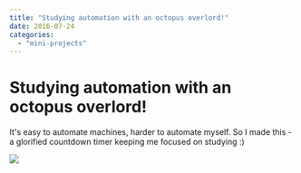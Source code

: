 ```yaml
---
title: "Studying automation with an octopus overlord!"
date: 2016-07-24
categories: 
  - "mini-projects"
---
```


# Studying automation with an octopus overlord!

It's easy to automate machines, harder to automate myself. So I made this - a glorified countdown timer keeping me focused on studying :)

![](https://cdn.hackaday.io/images/3117991469372678464.JPG)